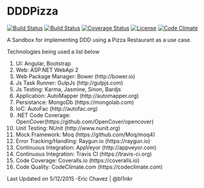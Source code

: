 # DDDPizza

[![Build Status](https://ci.appveyor.com/api/projects/status/github/bl1nkr/DDDPizza?branch=master&svg=true)](https://ci.appveyor.com/project/bl1nkr/dddpizza)
[![Build Status](https://travis-ci.org/bl1nkr/DDDPizza.svg?branch=master)](https://travis-ci.org/bl1nkr/DDDPizza)
[![Coverage Status](https://coveralls.io/repos/bl1nkr/DDDPizza/badge.svg?branch=master)](https://coveralls.io/r/bl1nkr/DDDPizza?branch=master)
[![License](http://img.shields.io/:license-mit-blue.svg)](http://doge.mit-license.org)
[![Code Climate](https://codeclimate.com/github/bl1nkr/DDDPizza/badges/gpa.svg)](https://codeclimate.com/github/bl1nkr/DDDPizza)

A Sandbox for implementing DDD using a Pizza Restaurant as a use case.

Technologies being used a list below
<ol>
<li>UI: Angular, Bootstrap</li>
<li>Web: ASP.NET WebApi 2</li>
<li>Web Package Manager: Bower (http://bower.io)</li>
<li>Js Task Runner: GulpJs (http://gulpjs.com)</li>
<li>Js Testing: Karma, Jasmine, Sinon, Bardjs </li>
<li>Application: AutoMapper (http://automapper.org)</li>
<li>Persistance: MongoDb (https://mongolab.com)</li>
<li>IoC: AutoFac (http://autofac.org)</li>
<li>.NET Code Coverage: OpenCover(https://github.com/OpenCover/opencover)</li>
<li>Unit Testing: NUnit (http://www.nunit.org)</li>
<li>Mock Framework: Moq (https://github.com/Moq/moq4)</li> 
<li>Error Tracking/Handling: Raygun.io (https://raygun.io)</li> 
<li>Continuous Integration: AppVeyor (http://appveyor.com)</li>
<li>Continuous Integration: Travis CI (https://travis-ci.org)</li>
<li>Code Coverage: Coveralls.io (https://coveralls.io)</li>
<li>Code Quality: CodeClimate.com (https://codeclimate.com)</li>
</ol>


Last Updated on 5/12/2015
-Eric Chavez | @bl1nkr

